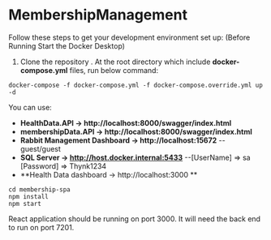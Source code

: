 # MembershipManagement
Follow these steps to get your development environment set up: (Before Running Start the Docker Desktop)
1. Clone the repository
. At the root directory which include **docker-compose.yml** files, run below command:
```
docker-compose -f docker-compose.yml -f docker-compose.override.yml up -d
```
 You can use:

* **HealthData.API -> http://localhost:8000/swagger/index.html**
* **membershipData.API -> http://localhost:8000/swagger/index.html**
* **Rabbit Management Dashboard -> http://localhost:15672**   -- guest/guest
* **SQL Server -> http://host.docker.internal:5433**   --[UserName] => sa  [Password] => Thynk1234
* **Health Data dashboard -> http://localhost:3000 **
```
cd membership-spa
npm install
npm start
```

React application should be running on port 3000. It will need the back end to run on port 7201.
